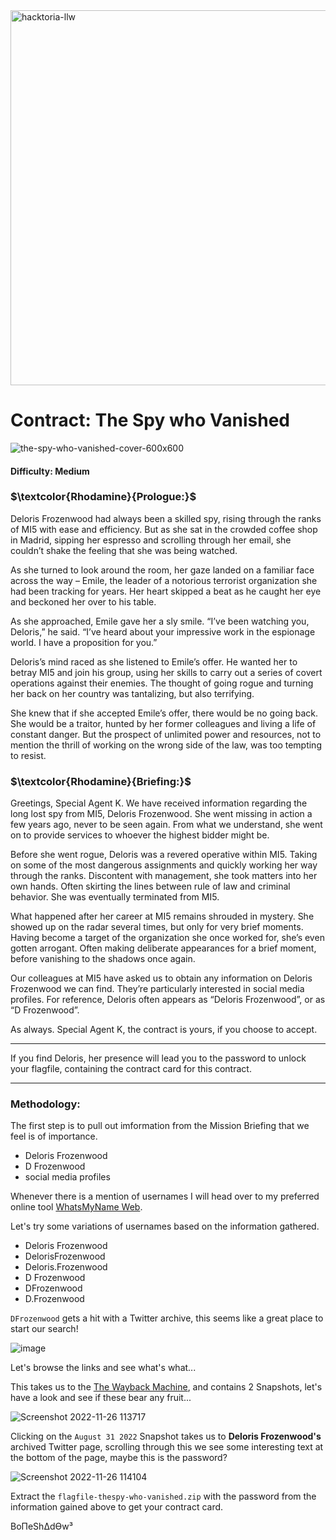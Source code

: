 <img width="600" alt="hacktoria-llw" src="https://user-images.githubusercontent.com/117080369/203552008-2d0e0a07-1815-485b-8f3f-ae7ed7258af8.png">

# Contract: The Spy who Vanished
![the-spy-who-vanished-cover-600x600](https://user-images.githubusercontent.com/117080369/204003381-3a18cb6a-86fb-41cd-a156-8671ce87c076.png)

#### Difficulty: Medium

### **$\textcolor{Rhodamine}{Prologue:}$**
Deloris Frozenwood had always been a skilled spy, rising through the ranks of MI5 with ease and efficiency. But as she sat in the crowded coffee shop in Madrid, sipping her espresso and scrolling through her email, she couldn’t shake the feeling that she was being watched.

As she turned to look around the room, her gaze landed on a familiar face across the way – Emile, the leader of a notorious terrorist organization she had been tracking for years. Her heart skipped a beat as he caught her eye and beckoned her over to his table.

As she approached, Emile gave her a sly smile. “I’ve been watching you, Deloris,” he said. “I’ve heard about your impressive work in the espionage world. I have a proposition for you.”

Deloris’s mind raced as she listened to Emile’s offer. He wanted her to betray MI5 and join his group, using her skills to carry out a series of covert operations against their enemies. The thought of going rogue and turning her back on her country was tantalizing, but also terrifying.

She knew that if she accepted Emile’s offer, there would be no going back. She would be a traitor, hunted by her former colleagues and living a life of constant danger. But the prospect of unlimited power and resources, not to mention the thrill of working on the wrong side of the law, was too tempting to resist.

### **$\textcolor{Rhodamine}{Briefing:}$**
Greetings, Special Agent K. We have received information regarding the long lost spy from MI5, Deloris Frozenwood. She went missing in action a few years ago, never to be seen again. From what we understand, she went on to provide services to whoever the highest bidder might be.

Before she went rogue, Deloris was a revered operative within MI5. Taking on some of the most dangerous assignments and quickly working her way through the ranks. Discontent with management, she took matters into her own hands. Often skirting the lines between rule of law and criminal behavior. She was eventually terminated from MI5.

What happened after her career at MI5 remains shrouded in mystery. She showed up on the radar several times, but only for very brief moments. Having become a target of the organization she once worked for, she’s even gotten arrogant. Often making deliberate appearances for a brief moment, before vanishing to the shadows once again.

Our colleagues at MI5 have asked us to obtain any information on Deloris Frozenwood we can find. They’re particularly interested in social media profiles. For reference, Deloris often appears as “Deloris Frozenwood”, or as “D Frozenwood”.

As always. Special Agent K, the contract is yours, if you choose to accept.

---

If you find Deloris, her presence will lead you to the password to unlock your flagfile, containing the contract card for this contract.

---

### Methodology:
The first step is to pull out imformation from the Mission Briefing that we feel is of importance.
* Deloris Frozenwood
* D Frozenwood
* social media profiles

Whenever there is a mention of usernames I will head over to my preferred online tool <a href="https://whatsmyname.app/">WhatsMyName Web</a>.

Let's try some variations of usernames based on the information gathered.
* Deloris Frozenwood
* DelorisFrozenwood 
* Deloris.Frozenwood 
* D Frozenwood 
* DFrozenwood 
* D.Frozenwood 

`DFrozenwood` gets a hit with a Twitter archive, this seems like a great place to start our search!

![image](https://user-images.githubusercontent.com/117080369/204086516-3fc2143d-3c12-4add-8f48-fa6efdb0e828.png)

Let's browse the links and see what's what...

This takes us to the <a href="https://web.archive.org/">The Wayback Machine</a>, and contains 2 Snapshots, let's have a look and see if these bear any fruit...

![Screenshot 2022-11-26 113717](https://user-images.githubusercontent.com/117080369/204086809-c50cb5fa-c453-4948-a58a-97ce50e88161.png)

Clicking on the `August 31 2022` Snapshot takes us to **Deloris Frozenwood's** archived Twitter page, scrolling through this we see some interesting text at the bottom of the page, maybe this is the password?

![Screenshot 2022-11-26 114104](https://user-images.githubusercontent.com/117080369/204086908-8e875c77-0239-443b-a3d2-e13722630add.png)

Extract the `flagfile-thespy-who-vanished.zip` with the password from the information gained above to get your contract card.


BoΠeShΔdϴw³
